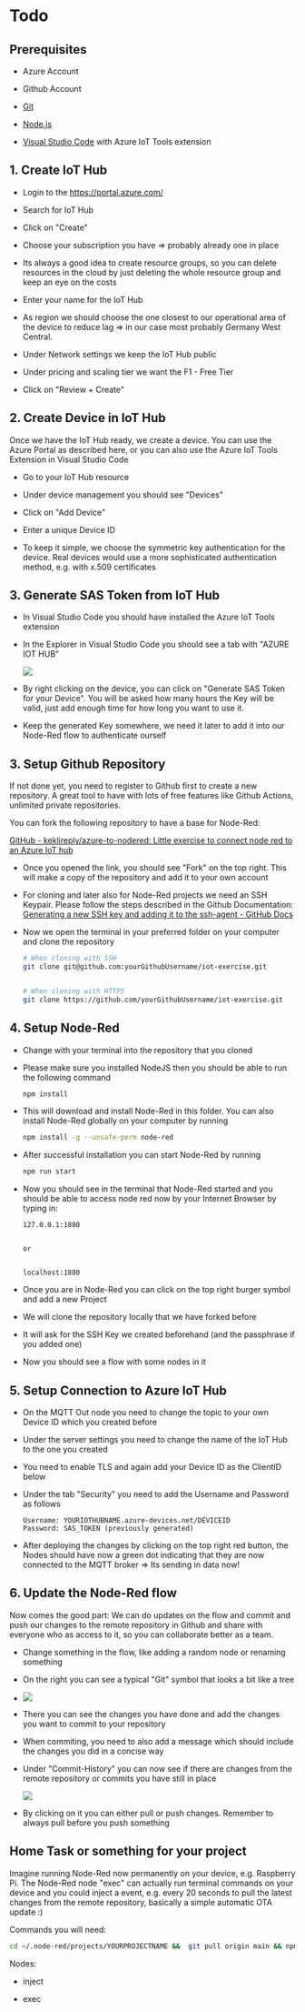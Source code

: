 # Todo

## Prerequisites

- Azure Account

- Github Account

- [Git](https://git-scm.com/downloads)

- [Node.js](https://nodejs.org/en/download/)

- [Visual Studio Code](https://code.visualstudio.com/download) with Azure IoT Tools extension



## 1. Create IoT Hub

- Login to the https://portal.azure.com/

- Search for IoT Hub

- Click on "Create"

- Choose your subscription you have => probably already one in place

- Its always a good idea to create resource groups, so you can delete resources in the cloud by just deleting the whole resource group and keep an eye on the costs

- Enter your name for the IoT Hub

- As region we should choose the one closest to our operational area of the device to reduce lag => in our case most probably Germany West Central.

- Under Network settings we keep the IoT Hub public

- Under pricing and scaling tier we want the F1 - Free Tier

- Click on "Review + Create"



## 2. Create Device in IoT Hub

Once we have the IoT Hub ready, we create a device. You can use the Azure Portal as described here, or you can also use the Azure IoT Tools Extension in Visual Studio Code

- Go to your IoT Hub resource

- Under device management you should see "Devices"

- Click on "Add Device"

- Enter a unique Device ID

- To keep it simple, we choose the symmetric key authentication for the device. Real devices would use a more sophisticated authentication method, e.g. with x.509 certificates



## 3. Generate SAS Token from IoT Hub

- In Visual Studio Code you should have installed the Azure IoT Tools extension

- In the Explorer in Visual Studio Code you should see a tab with "AZURE IOT HUB"
  
  ![](https://github.com/keklireply/azure-to-nodered/blob/main/snips/image1.png)

- By right clicking on the device, you can click on "Generate SAS Token for your Device". You will be asked how many hours the Key will be valid, just add enough time for how long you want to use it.

- Keep the generated Key somewhere, we need it later to add it into our Node-Red flow to authenticate ourself



## 3. Setup Github Repository

If not done yet, you need to register to Github first to create a new repository. A great tool to have with lots of free features like Github Actions, unlimited private repositories. 

You can fork the following repository to have a base for Node-Red:

[GitHub - keklireply/azure-to-nodered: Little exercise to connect node red to an Azure IoT hub](https://github.com/keklireply/azure-to-nodered)

- Once you opened the link, you should see "Fork" on the top right. This will make a copy of the repository and add it to your own account

- For cloning and later also for Node-Red projects we need an SSH Keypair. Please follow the steps described in the Github Documentation: [Generating a new SSH key and adding it to the ssh-agent - GitHub Docs](https://docs.github.com/en/authentication/connecting-to-github-with-ssh/generating-a-new-ssh-key-and-adding-it-to-the-ssh-agent)

- Now we open the terminal in your preferred folder on your computer and clone the repository
  
  ```bash
  # When cloning with SSH
  git clone git@github.com:yourGithubUsername/iot-exercise.git
  
  
  # When cloning with HTTPS
  git clone https://github.com/yourGithubUsername/iot-exercise.git       
  ```

## 4. Setup Node-Red

- Change with your terminal into the repository that you cloned

- Please make sure you installed NodeJS then you should be able to run the following command
  
  ```bash
  npm install
  ```

- This will download and install Node-Red in this folder. You can also install Node-Red globally on your computer by running
  
  ```bash
  npm install -g --unsafe-perm node-red
  ```

- After successful installation you can start Node-Red by running
  
  ```bash
  npm run start
  ```

- Now you should see in the terminal that Node-Red started and you should be able to access node red now by your Internet Browser by typing in:
  
  ```url
  127.0.0.1:1880
  
  
  or
  
  
  localhost:1880
  ```

- Once you are in Node-Red you can click on the top right burger symbol and add a new Project

- We will clone the repository locally that we have forked before

- It will ask for the SSH Key we created beforehand (and the passphrase if you added one)

- Now you should see a flow with some nodes in it

## 5. Setup Connection to Azure IoT Hub

- On the MQTT Out node you need to change the topic to your own Device ID which you created before

- Under the server settings you need to change the name of the IoT Hub to the one you created

- You need to enable TLS and again add your Device ID as the ClientID below

- Under the tab "Security" you need to add the Username and Password as follows
  
  ```
  Username: YOURIOTHUBNAME.azure-devices.net/DEVICEID
  Password: SAS_TOKEN (previously generated)
  ```

- After deploying the changes by clicking on the top right red button, the Nodes should have now a green dot indicating that they are now connected to the MQTT broker => Its sending in data now!

## 6. Update the Node-Red flow

Now comes the good part: We can do updates on the flow and commit and push our changes to the remote repository in Github and share with everyone who as access to it, so you can collaborate better as a team.



- Change something in the flow, like adding a random node or renaming something

- On the right you can see a typical "Git" symbol that looks a bit like a tree

- ![](https://github.com/keklireply/azure-to-nodered/blob/main/snips/image2.png)

- There you can see the changes you have done and add the changes you want to commit to your repository

- When commiting, you need to also add a message which should include the changes you did in a concise way

- Under "Commit-History" you can now see if there are changes from the remote repository or commits you have still in place
  
  ![](https://github.com/keklireply/azure-to-nodered/blob/main/snips/image3.png)

- By clicking on it you can either pull or push changes. Remember to always pull before you push something



## Home Task or something for your project

Imagine running Node-Red now permanently on your device, e.g. Raspberry Pi. The Node-Red node "exec" can actually run terminal commands on your device and you could inject a event, e.g. every 20 seconds to pull the latest changes from the remote repository, basically a simple automatic OTA update :) 

Commands you will need:

```bash
cd ~/.node-red/projects/YOURPROJECTNAME &&  git pull origin main && npm run reload
```

Nodes:

- inject

- exec





